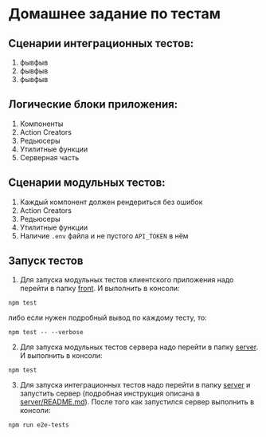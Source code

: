 # Домашнее задание по тестам

## Сценарии интеграционных тестов:

1. фывфыв
1. фывфыв
1. фывфыв

## Логические блоки приложения:

1. Компоненты
1. Action Creators
1. Редьюсеры
1. Утилитные функции
1. Серверная часть

## Сценарии модульных тестов:

1. Каждый компонент должен рендериться без ошибок
1. Action Creators
1. Редьюсеры
1. Утилитные функции
1. Наличие `.env` файла и не пустого `API_TOKEN` в нём

## Запуск тестов

1. Для запуска модульных тестов клиентского приложения надо перейти в папку [front](front). И выполнить в консоли:

```
npm test
```

либо если нужен подробный вывод по каждому тесту, то:

```
npm test -- --verbose
```

2. Для запуска модульных тестов сервера надо перейти в папку [server](server). И выполнить в консоли:

```
npm test
```

3. Для запуска интеграционных тестов надо перейти в папку [server](server) и запустить сервер (подробная инструкция описана в [server/README.md](server/README.me)). После того как запустился сервер выполнить в консоли:

```
npm run e2e-tests
```
